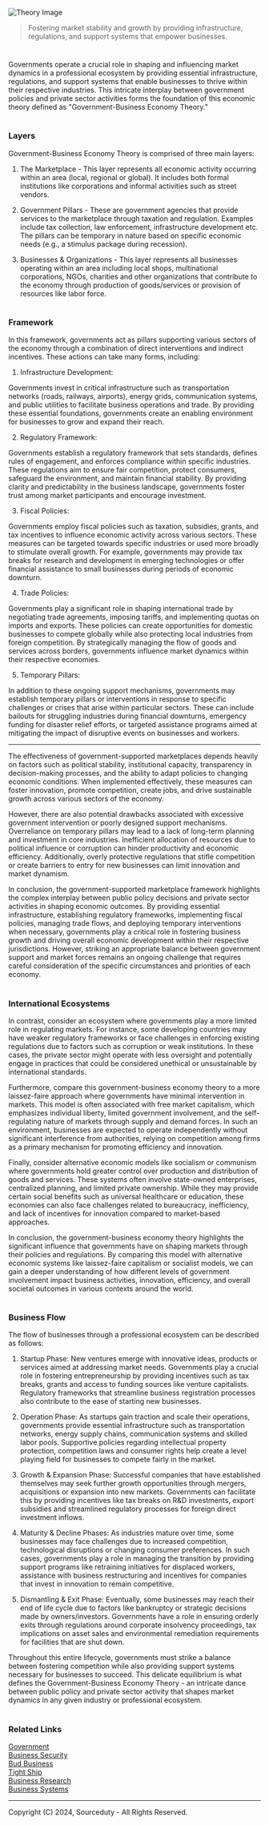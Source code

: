 ![Theory Image](https://github.com/user-attachments/assets/91111515-0149-4b69-b5eb-b926c9ce7e99)

> Fostering market stability and growth by providing infrastructure, regulations, and support systems that empower businesses.
#

Governments operate a crucial role in shaping and influencing market dynamics in a professional ecosystem by providing essential infrastructure, regulations, and support systems that enable businesses to thrive within their respective industries. This intricate interplay between government policies and private sector activities forms the foundation of this economic theory defined as "Government-Business Economy Theory."

#
### Layers

Government-Business Economy Theory is comprised of three main layers:

1) The Marketplace - This layer represents all economic activity occurring within an area (local, regional or global). It includes both formal institutions like corporations and informal activities such as street vendors. 

2) Government Pillars - These are government agencies that provide services to the marketplace through taxation and regulation. Examples include tax collection, law enforcement, infrastructure development etc. The pillars can be temporary in nature based on specific economic needs (e.g., a stimulus package during recession).  

3) Businesses & Organizations - This layer represents all businesses operating within an area including local shops, multinational corporations, NGOs, charities and other organizations that contribute to the economy through production of goods/services or provision of resources like labor force.

#
### Framework

In this framework, governments act as pillars supporting various sectors of the economy through a combination of direct interventions and indirect incentives. These actions can take many forms, including:

1. Infrastructure Development: 

Governments invest in critical infrastructure such as transportation networks (roads, railways, airports), energy grids, communication systems, and public utilities to facilitate business operations and trade. By providing these essential foundations, governments create an enabling environment for businesses to grow and expand their reach.

2. Regulatory Framework: 

Governments establish a regulatory framework that sets standards, defines rules of engagement, and enforces compliance within specific industries. These regulations aim to ensure fair competition, protect consumers, safeguard the environment, and maintain financial stability. By providing clarity and predictability in the business landscape, governments foster trust among market participants and encourage investment.

3. Fiscal Policies: 

Governments employ fiscal policies such as taxation, subsidies, grants, and tax incentives to influence economic activity across various sectors. These measures can be targeted towards specific industries or used more broadly to stimulate overall growth. For example, governments may provide tax breaks for research and development in emerging technologies or offer financial assistance to small businesses during periods of economic downturn.

4. Trade Policies: 

Governments play a significant role in shaping international trade by negotiating trade agreements, imposing tariffs, and implementing quotas on imports and exports. These policies can create opportunities for domestic businesses to compete globally while also protecting local industries from foreign competition. By strategically managing the flow of goods and services across borders, governments influence market dynamics within their respective economies.

5. Temporary Pillars: 

In addition to these ongoing support mechanisms, governments may establish temporary pillars or interventions in response to specific challenges or crises that arise within particular sectors. These can include bailouts for struggling industries during financial downturns, emergency funding for disaster relief efforts, or targeted assistance programs aimed at mitigating the impact of disruptive events on businesses and workers.

---------------------------------------------------------------------------------------------------------------------------

The effectiveness of government-supported marketplaces depends heavily on factors such as political stability, institutional capacity, transparency in decision-making processes, and the ability to adapt policies to changing economic conditions. When implemented effectively, these measures can foster innovation, promote competition, create jobs, and drive sustainable growth across various sectors of the economy.

However, there are also potential drawbacks associated with excessive government intervention or poorly designed support mechanisms. Overreliance on temporary pillars may lead to a lack of long-term planning and investment in core industries. Inefficient allocation of resources due to political influence or corruption can hinder productivity and economic efficiency. Additionally, overly protective regulations that stifle competition or create barriers to entry for new businesses can limit innovation and market dynamism.

In conclusion, the government-supported marketplace framework highlights the complex interplay between public policy decisions and private sector activities in shaping economic outcomes. By providing essential infrastructure, establishing regulatory frameworks, implementing fiscal policies, managing trade flows, and deploying temporary interventions when necessary, governments play a critical role in fostering business growth and driving overall economic development within their respective jurisdictions. However, striking an appropriate balance between government support and market forces remains an ongoing challenge that requires careful consideration of the specific circumstances and priorities of each economy.

#
### International Ecosystems

In contrast, consider an ecosystem where governments play a more limited role in regulating markets. For instance, some developing countries may have weaker regulatory frameworks or face challenges in enforcing existing regulations due to factors such as corruption or weak institutions. In these cases, the private sector might operate with less oversight and potentially engage in practices that could be considered unethical or unsustainable by international standards.

Furthermore, compare this government-business economy theory to a more laissez-faire approach where governments have minimal intervention in markets. This model is often associated with free market capitalism, which emphasizes individual liberty, limited government involvement, and the self-regulating nature of markets through supply and demand forces. In such an environment, businesses are expected to operate independently without significant interference from authorities, relying on competition among firms as a primary mechanism for promoting efficiency and innovation.

Finally, consider alternative economic models like socialism or communism where governments hold greater control over production and distribution of goods and services. These systems often involve state-owned enterprises, centralized planning, and limited private ownership. While they may provide certain social benefits such as universal healthcare or education, these economies can also face challenges related to bureaucracy, inefficiency, and lack of incentives for innovation compared to market-based approaches.

In conclusion, the government-business economy theory highlights the significant influence that governments have on shaping markets through their policies and regulations. By comparing this model with alternative economic systems like laissez-faire capitalism or socialist models, we can gain a deeper understanding of how different levels of government involvement impact business activities, innovation, efficiency, and overall societal outcomes in various contexts around the world.

#
### Business Flow

The flow of businesses through a professional ecosystem can be described as follows:

1. Startup Phase: New ventures emerge with innovative ideas, products or services aimed at addressing market needs. Governments play a crucial role in fostering entrepreneurship by providing incentives such as tax breaks, grants and access to funding sources like venture capitalists. Regulatory frameworks that streamline business registration processes also contribute to the ease of starting new businesses.

2. Operation Phase: As startups gain traction and scale their operations, governments provide essential infrastructure such as transportation networks, energy supply chains, communication systems and skilled labor pools. Supportive policies regarding intellectual property protection, competition laws and consumer rights help create a level playing field for businesses to compete fairly in the market. 

3. Growth & Expansion Phase: Successful companies that have established themselves may seek further growth opportunities through mergers, acquisitions or expansion into new markets. Governments can facilitate this by providing incentives like tax breaks on R&D investments, export subsidies and streamlined regulatory processes for foreign direct investment inflows.  

4. Maturity & Decline Phases: As industries mature over time, some businesses may face challenges due to increased competition, technological disruptions or changing consumer preferences. In such cases, governments play a role in managing the transition by providing support programs like retraining initiatives for displaced workers, assistance with business restructuring and incentives for companies that invest in innovation to remain competitive.

5. Dismantling & Exit Phase: Eventually, some businesses may reach their end of life cycle due to factors like bankruptcy or strategic decisions made by owners/investors. Governments have a role in ensuring orderly exits through regulations around corporate insolvency proceedings, tax implications on asset sales and environmental remediation requirements for facilities that are shut down.

Throughout this entire lifecycle, governments must strike a balance between fostering competition while also providing support systems necessary for businesses to succeed. This delicate equilibrium is what defines the Government-Business Economy Theory - an intricate dance between public policy and private sector activity that shapes market dynamics in any given industry or professional ecosystem.

#
### Related Links

[Government](https://github.com/sourceduty/government)
<br>
[Business Security](https://github.com/sourceduty/Business_Security)
<br>
[Bud Business](https://github.com/sourceduty/Bud_Business)
<br>
[Tight Ship](https://github.com/sourceduty/Tight_Ship)
<br>
[Business Research](https://github.com/sourceduty/Business_Research)
<br>
[Business Systems](https://github.com/sourceduty/Business_Systems)

***
Copyright (C) 2024, Sourceduty - All Rights Reserved.
